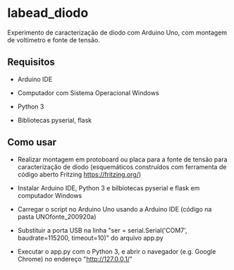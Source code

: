 # labead_diodo
Experimento de caracterização de diodo com Arduino Uno, com montagem de voltímetro e fonte de tensão.

## Requisitos

- Arduino IDE

- Computador com Sistema Operacional Windows

- Python 3

- Bibliotecas pyserial, flask

## Como usar

- Realizar montagem em protoboard ou placa para a fonte de tensão para caracterização de diodo (esquemáticos construídos com ferramenta de código aberto Fritzing <https://fritzing.org/>)

- Instalar Arduino IDE, Python 3 e bilbiotecas pyserial e flask em computador Windows

- Carregar o script no Arduino Uno usando a Arduino IDE (código na pasta UNOfonte_200920a)

- Substituir a porta USB na linha "ser = serial.Serial('COM7', baudrate=115200, timeout=10)" do arquivo app.py

- Executar o app.py com o Python 3, e abrir o navegador (e.g. Google Chrome) no endereço "http://127.0.0.1/"
